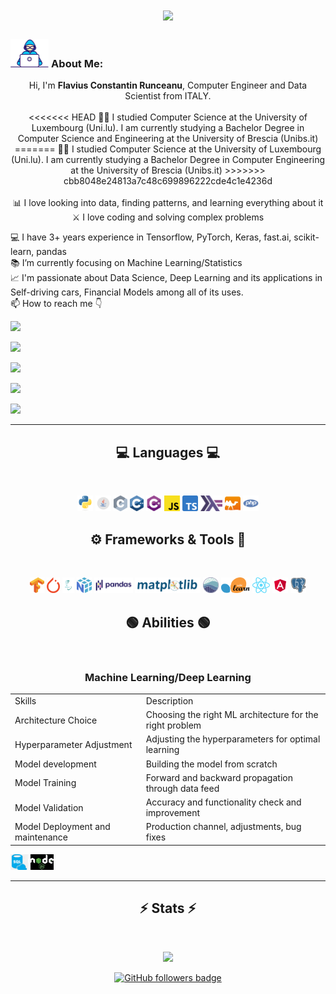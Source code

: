 <!-- FLARUN  -->

<h1 align="center">
<center>
  <a href="https://git.io/typing-svg">
    <img src="https://readme-typing-svg.herokuapp.com?font=Fira+Code&pause=1000&width=435&lines=This+is+Flavius!;Nice+to+meet+you!+%F0%9F%91%8B&center=true&size=30">
  </a>
  </center>
</h1>

### <img src="/images/Developer.gif" alt="developer gif"  height="45px"> About Me:

<p align="center">
  Hi, I'm <b>Flavius Constantin Runceanu</b>, Computer Engineer and Data Scientist from ITALY.
  <br>
  <br>
<<<<<<< HEAD
  👨‍🎓 I studied Computer Science at the University of Luxembourg (Uni.lu). I am currently studying a Bachelor Degree in Computer Science and Engineering at the University of Brescia (Unibs.it)
=======
  👨‍🎓 I studied Computer Science at the University of Luxembourg (Uni.lu). I am currently studying a Bachelor Degree in Computer Engineering at the University of Brescia (Unibs.it)
>>>>>>> cbb8048e24813a7c48c699896222cde4c1e4236d
  <br>
  <br>
  📊 I love looking into data, finding patterns, and learning everything about it
  <br>
  ⚔️ I love coding and solving complex problems
  <br>
  
  💻 I have 3+ years experience in Tensorflow, PyTorch, Keras, fast.ai, scikit-learn, pandas 
  <br>
  📚 I’m currently focusing on Machine Learning/Statistics
  <br>
  📈 I'm passionate about Data Science, Deep Learning and its applications in Self-driving cars, Financial Models among all of its uses.
  <br>
  📫 How to reach me 👇
</p>
<p align="center">

  <!-- LINKEDIN -->

<a href="https://www.linkedin.com/in/flavius-constantin-runceanu/"><img src="https://img.shields.io/badge/linkedin-%230077B5.svg?&style=for-the-badge&logo=linkedin&logoColor=white" height=23></a>

  <!-- EMAIL -->

<a href="mailto:runceanuflavius@gmail.com"><img src="https://img.shields.io/badge/Gmail-D14836?style=for-the-badge&logo=gmail&logoColor=white" height=23></a>

  <!-- WHATSAPP -->

<a href="http://wa.me//00393204616889"><img src="https://img.shields.io/badge/WhatsApp-25D366?style=for-the-badge&logo=whatsapp&logoColor=white" height=23></a>

  <!-- TELEGRAM -->

<a href="https://t.me/mynameisflavius"><img src="https://img.shields.io/badge/Telegram-2CA5E0?style=for-the-badge&logo=telegram&logoColor=white" height=23></a>

  <!-- FACEBOOK -->

<a href="https://www.facebook.com/profile.php?id=100071589776163"><img src="https://img.shields.io/badge/Facebook-1877F2?style=for-the-badge&logo=facebook&logoColor=white" height=23></a>

<hr>

<h2 align="center">💻 Languages 💻</h2><br>

<!-- Assembly, C, C++, C#, Java, Haskell, OCaml, Python, SQL, Javascript, TypeScript, PHP -->

<p align="center">
  <img title="Python" height="25" src="images/python-original.svg">
  <img title="Java" height="25" src="images/java.svg">
  <img title="C" height="25" src="images/c.svg">
  <img title="C++" height="25" src="images/cpp.svg">
  <img title="C#" height="25" src="images/cSharp.svg">
  <img title="Javascript" height="25" src="images/javascript.svg">
    <img title="TypeScript" height="25" src="images/Typescript.svg">
  <img title="Haskell" height="25" src="images/haskell.svg">
  <img title="OCaml" height="25" src="images/ocaml.svg">
  <img title="PHP" height="25" src="images/php.svg">
</p>

<h2 align="center">⚙️ Frameworks & Tools 🔨</h2><br>

<!-- Tensorflow, PyTorch, Fast.ai, Numpy, Matplotlib, Seaborn, ReactJS, Angular, PostgreSQL -->

<p align="center">
  <img title="Tensorflow" height="25" src="images/Tensorflow.png">
  <img title="PyTorch" height="25" src="images/pytorch.png">
  <img title="Fast.ai" height="25" src="images/fastai_small.png">
  <img title="Numpy" height="25" src="images/numpy.svg">
  <img title="Pandas" height="25" src="images/pandas.svg">
  <img title="Matplotlib" height="25" src="images/matplotlib.svg">
  <img title="Seaborn" height="25" src="images/seaborn.svg">
  <img title="Scikit Learn" height="25" src="images/Scikit_learn.svg">
  <img title="ReactJS" height="25" src="images/reactjs.svg">
  <img title="Angular" height="25" src="images/angular.svg">
  <img title="PostgreSQL" height="25" src="images/postgresql.svg">
</p>

<h2 align="center">🟢 Abilities 🟢</h2><br>
<p align="center">
<!-- Data Analysis, Deep learning model training and validation, Back end development, SQL databases -->
    <!-- TODO -->
<!-- Include Descriptions under the icons -->
<!-- TODO -->
<h3 align="center"> Machine Learning/Deep Learning </h3>
<table>
    <tr>
        <td>Skills</td>
        <td>Description</td>
    </tr>
    <tr>
        <td>Architecture Choice</td>
        <td>Choosing the right ML architecture for the right problem</td>
    </tr>
    <tr>
        <td>Hyperparameter Adjustment</td>
        <td>Adjusting the hyperparameters for optimal learning</td>
    </tr>
    <tr>
        <td>Model development</td>
        <td>Building the model from scratch</td>
    </tr>
    <tr>
        <td>Model Training</td>
        <td>Forward and backward propagation through data feed</td>
    </tr>
    <tr>
        <td>Model Validation</td>
        <td>Accuracy and functionality check and improvement</td>
    </tr>
    <tr>
        <td>Model Deployment and maintenance</td>
        <td>Production channel, adjustments, bug fixes</td>
    </tr>
</table>
  <img title="Sql Database Management" height="25" src="images/sql.png">
      <!-- TODO -->
  <img title="Back end Development" height="25" src="images/nodejs.png">
</p>

<hr>

<h2 align="center">⚡ Stats ⚡</h2>
<br>

<p align="center">
<a href="https://github.com/HalemoGPA/">
      <img width=325  src="https://github-readme-stats.vercel.app/api/top-langs/?username=flarun&hide=c%23,powershell,Mathematica,Ruby,Objective-C,Objective-C%2b%2b,Cuda&title_color=61dafb&text_color=ffffff&icon_color=61dafb&bg_color=20232a&langs_count=8&layout=compact&border_color=61dafb&hide_border=true" />
 </a>
</p>

<p align="center">
  <a href="https://www.github.com/flaruns" target="_blank" rel="noreferrer"><img src="https://img.shields.io/github/followers/flarun?logo=github&style=for-the-badge&color=282b2f&labelColor=0d1117" alt="GitHub followers badge" /></a>
</p>
